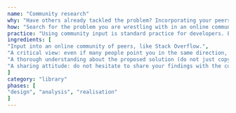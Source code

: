 ```yaml
---
name: "Community research"
why: "Have others already tackled the problem? Incorporating your peers’ knowledge can seriously speed things up."
how: "Search for the problem you are wrestling with in an online community you know you can trust. Start your quest as specifically as possible. Ask questions if you appear to be the first to present this problem."
practice: "Using community input is standard practice for developers. Even if others have been creating things that differ greatly from what you are doing, they still may have encountered problems that you are dealing with. It can save you a lot of time and annoyance."
ingredients: [
"Input into an online community of peers, like Stack Overflow.",
"A critical view: even if many people point you in the same direction, it may not be the ideal solution for your specific situation.",
"A thorough understanding about the proposed solution (do not just copy/paste).",
"A sharing attitude: do not hesitate to share your findings with the community."
]
category: "library"
phases: [
"design", "analysis", "realisation"
]
---
```

